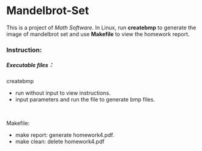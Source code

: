 # Mandelbrot-Set
This is a project of *Math Software*. In Linux, run **createbmp** to generate the image of mandelbrot set and use **Makefile** to view the homework report.

### Instruction:

##### Executable files：

createbmp   
- run without input to view instructions.
- input parameters and run the file to generate bmp files.

<br>

Makefile: 
- make report: generate homework4.pdf.
- make clean: delete homework4.pdf
